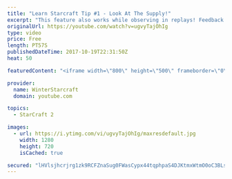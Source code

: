 ```yaml
---
title: "Learn Starcraft Tip #1 - Look At The Supply!"
excerpt: "This feature also works while observing in replays! Feedback and tip suggestions are appreciated :)"
originalUrl: https://youtube.com/watch?v=ugvyTajOhIg
type: video
price: Free
length: PT57S
publishedDateTime: 2017-10-19T22:31:50Z
heat: 50

featuredContent: "<iframe width=\"800\" height=\"500\" frameborder=\"0\" src=\"https://www.youtube.com/embed/ugvyTajOhIg\" allow=\"accelerometer; autoplay; encrypted-media; gyroscope; picture-in-picture\" allowfullscreen></iframe>"

provider:
  name: WinterStarcraft
  domain: youtube.com

topics:
  - StarCraft 2

images:
  - url: https://i.ytimg.com/vi/ugvyTajOhIg/maxresdefault.jpg
    width: 1280
    height: 720
    isCached: true

secured: "lHVlsjhcrjrg1zk9RCFZnaSug0FWasCypx44tqphpaS4DJKtmxWtmO0oC3BLsRCjmpq4glV3Tcw3ZB0Ur+IgwEMgBrnpEiIX+3H7gRiMOsjTset5PUVVI9Yk9MajVfxQzIJkmvB2hN+2GiormgtRwW2sMFo0z5XOPDGvkiRnrPoulaT+OFJwjXQn2nM5NmllQabCICRHrrl2flzyTiU0xfTEh2t82wK5E7PylfMMoB2XCW0p1pI5sogo0VfZCaIOF94XfTQIX7z7AAlCHoQ7QTGeAg8g0AvQuB7I5VFS9drMf94+go3YQ9UOjppitmomSVY+YRLulvmJPiA0lQagyyVsres3er8xAv7YxewCqg7KQ+MhATJ7T1OHwjc9vn6zfnkzoRKdNdwiiahf5NbM9+4h+4bBO2ZQozE7Dsvtb8Y=;u6o6L0PR1snD0XSIRo1OaA=="
---
```


